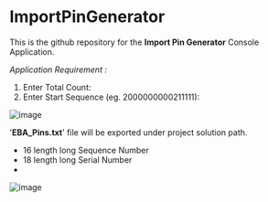 # ImportPinGenerator
This is the github repository for the **Import Pin Generator** Console Application.

_Application Requirement :_
1. Enter Total Count:
2. Enter Start Sequence (eg. 2000000000211111):
   
![image](https://github.com/poemayphyu/ImportPinGenerator/assets/47621410/3d781ae2-4433-4fd8-a4b0-339d88accab6)

'**EBA_Pins.txt**' file will be exported under project solution path.

- 16 length long Sequence Number
- 18 length long Serial Number
- 
![image](https://github.com/poemayphyu/ImportPinGenerator/assets/47621410/7d490d47-9e79-4dab-9923-f4ad99425794)

